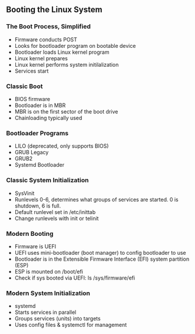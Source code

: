 ## Booting the Linux System

### The Boot Process, Simplified
- Firmware conducts POST
- Looks for bootloader program on bootable device
- Bootloader loads Linux kernel program
- Linux kernel prepares
- Linux kernel performs system initilalization
- Services start

### Classic Boot
- BIOS firmware
- Bootloader is in MBR
- MBR is on the first sector of the boot drive
- Chainloading typically used

### Bootloader Programs
- LILO (deprecated, only supports BIOS)
- GRUB Legacy
- GRUB2
- Systemd Bootloader

### Classic System Initialization
- SysVinit
- Runlevels 0-6, determines what groups of services are started. 0 is shutdown, 6 is full.
- Default runlevel set in /etc/inittab
- Change runlevels with init or telinit

### Modern Booting
- Firmware is UEFI
- UEFI uses mini-bootloader (boot manager) to config bootloader to use
- Bootloader is in the Extensible Firmware Interface (EFI) system partition (ESP)
- ESP is mounted on /boot/efi
- Check if sys booted via UEFI: ls /sys/firmware/efi

### Modern System Initialization
- systemd
- Starts services in parallel
- Groups services (units) into targets
- Uses config files & systemctl for management
